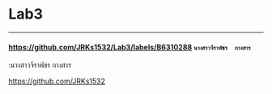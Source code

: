 # Lab3

<hr/>


#### https://github.com/JRKs1532/Lab3/labels/B6310288     ``นางสาวจีราพัชร  กางสาร  ``

 :นางสาวจีราพัชร  กางสาร

https://github.com/JRKs1532
